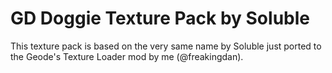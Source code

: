 # GD Doggie Texture Pack by Soluble

This texture pack is based on the very same name by Soluble just ported to the Geode's Texture Loader mod by me (@freakingdan).
